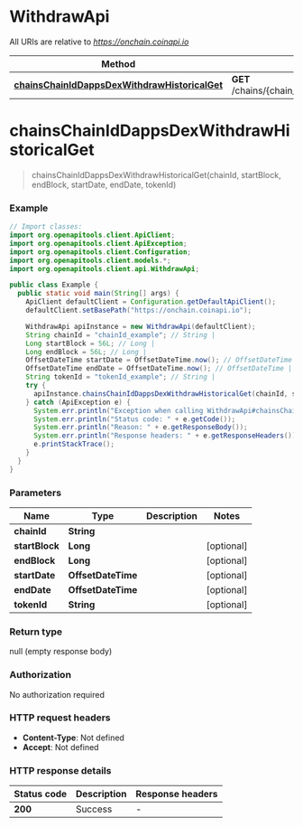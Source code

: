 # WithdrawApi

All URIs are relative to *https://onchain.coinapi.io*

| Method | HTTP request | Description |
|------------- | ------------- | -------------|
| [**chainsChainIdDappsDexWithdrawHistoricalGet**](WithdrawApi.md#chainsChainIdDappsDexWithdrawHistoricalGet) | **GET** /chains/{chain_id}/dapps/dex/withdraw/historical |  |


<a name="chainsChainIdDappsDexWithdrawHistoricalGet"></a>
# **chainsChainIdDappsDexWithdrawHistoricalGet**
> chainsChainIdDappsDexWithdrawHistoricalGet(chainId, startBlock, endBlock, startDate, endDate, tokenId)



### Example
```java
// Import classes:
import org.openapitools.client.ApiClient;
import org.openapitools.client.ApiException;
import org.openapitools.client.Configuration;
import org.openapitools.client.models.*;
import org.openapitools.client.api.WithdrawApi;

public class Example {
  public static void main(String[] args) {
    ApiClient defaultClient = Configuration.getDefaultApiClient();
    defaultClient.setBasePath("https://onchain.coinapi.io");

    WithdrawApi apiInstance = new WithdrawApi(defaultClient);
    String chainId = "chainId_example"; // String | 
    Long startBlock = 56L; // Long | 
    Long endBlock = 56L; // Long | 
    OffsetDateTime startDate = OffsetDateTime.now(); // OffsetDateTime | 
    OffsetDateTime endDate = OffsetDateTime.now(); // OffsetDateTime | 
    String tokenId = "tokenId_example"; // String | 
    try {
      apiInstance.chainsChainIdDappsDexWithdrawHistoricalGet(chainId, startBlock, endBlock, startDate, endDate, tokenId);
    } catch (ApiException e) {
      System.err.println("Exception when calling WithdrawApi#chainsChainIdDappsDexWithdrawHistoricalGet");
      System.err.println("Status code: " + e.getCode());
      System.err.println("Reason: " + e.getResponseBody());
      System.err.println("Response headers: " + e.getResponseHeaders());
      e.printStackTrace();
    }
  }
}
```

### Parameters

| Name | Type | Description  | Notes |
|------------- | ------------- | ------------- | -------------|
| **chainId** | **String**|  | |
| **startBlock** | **Long**|  | [optional] |
| **endBlock** | **Long**|  | [optional] |
| **startDate** | **OffsetDateTime**|  | [optional] |
| **endDate** | **OffsetDateTime**|  | [optional] |
| **tokenId** | **String**|  | [optional] |

### Return type

null (empty response body)

### Authorization

No authorization required

### HTTP request headers

 - **Content-Type**: Not defined
 - **Accept**: Not defined

### HTTP response details
| Status code | Description | Response headers |
|-------------|-------------|------------------|
| **200** | Success |  -  |

